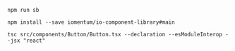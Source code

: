 `npm run sb`

`npm install --save iomentum/io-component-library#main`

`tsc src/components/Button/Button.tsx --declaration --esModuleInterop --jsx "react"`
